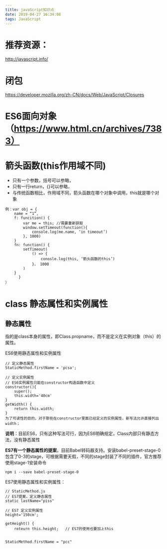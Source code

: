 ```yaml
---
title: javaScript知识点
date: 2019-04-27 16:34:08
tags: JavaScript
---
```


# 推荐资源：
http://javascript.info/
# 闭包 
https://developer.mozilla.org/zh-CN/docs/Web/JavaScript/Closures
# ES6面向对象（https://www.html.cn/archives/7383）
# 箭头函数(this作用域不同)
- 只有一个参数，括号可以参略，
- 只有一行return，{}可以参略，
- 与传统函数相比，作用域不同，箭头函数在哪个对象中调用，this就是哪个对象


```
例：var obj = {
	name = “1”,
	f: funcition() {
		var me = this; //需要重新获取
		window.setTimeout(function(){
			console.log(me.name, ‘in timeout’)
		}, 1000)
	}
	fn: function() {
		setTimeout(
			() => {
				conosle.log(this, ‘箭头函数的this’)
			}， 1000
		)
	}
      }
）
```

# class 静态属性和实例属性

## 静态属性

指的是class本身的属性，即Class.propname，而不是定义在实例对象（this）的属性。

ES6使用静态属性和实例属性

```
// 定义静态属性
StaticMethod.firstName = 'pcsa';

// 定义实例属性
// ES6实例属性只能在constructor构造函数中定义
constructor(){
	super();
	this.width='40cm'
}
getWidth() {
	return this.width;  
}
为了可读性的目的，对于那些在constructor里面已经定义的实例属性，新写法允许直接列出
width；

```
**说明**：目前ES6，只有这种写法可行，因为ES6明确规定，Class内部只有静态方法，没有静态属性


**ES7有一个静态属性的提案**，目前Babel转码器支持。安装babel-preset-stage-0包含了0-3的stage，可根据需要天假，不同的stage封装了不同的插件，官方推荐使用stage-1安装命令

```
npm i --save babel-preset-stage-0
```

ES7使用静态属性和实例属性：

```
// StaticMethod.js
// ES7提案，定义静态属性
static lastName="piss"

// ES7 定义实例属性
height='150cm';

getHeight() {
	reteurn this.height;   // ES7的使用也要加上this


StaticMethod.firstName = "pcc"
```